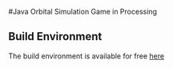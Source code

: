#Java Orbital Simulation Game in Processing

## Build Environment
The build environment is available for free [here](https://processing.org)

